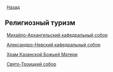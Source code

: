 &nbsp;&nbsp;&nbsp;&nbsp;[Назад](/index.md)

## &nbsp;&nbsp;Религиозный туризм

&nbsp;&nbsp;&nbsp;&nbsp;[Михайло-Архангельский кафедральный собор](/mikhailovskiy_sobor.md)

&nbsp;&nbsp;&nbsp;&nbsp;[Александро-Невский кафедральный собор](/nevskiy_sobor.md)

&nbsp;&nbsp;&nbsp;&nbsp;[Храм Казанской Божьей Матери](/hram.md)

&nbsp;&nbsp;&nbsp;&nbsp;[Свято-Троицкий собор](/troitskiy_sobor.md)